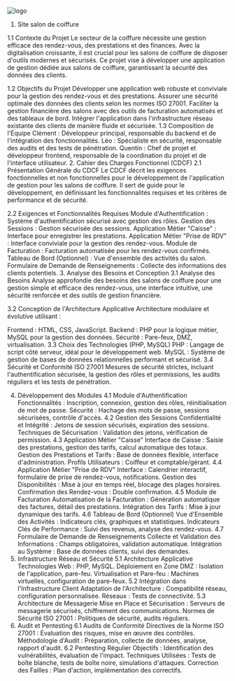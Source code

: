 
![logo](https://github.com/Mr3lishOfficiel/site-salon-de-coiffure/assets/152335477/0e049de5-634a-4224-be31-99ed0757a2bb)


1. Site salon de coiffure

   

   
1.1 Contexte du Projet
Le secteur de la coiffure nécessite une gestion efficace des rendez-vous, des prestations et des finances. Avec la digitalisation croissante, il est crucial pour les salons de coiffure de disposer d'outils modernes et sécurisés. Ce projet vise à développer une application de gestion dédiée aux salons de coiffure, garantissant la sécurité des données des clients.

1.2 Objectifs du Projet
Développer une application web robuste et conviviale pour la gestion des rendez-vous et des prestations.
Assurer une sécurité optimale des données des clients selon les normes ISO 27001.
Faciliter la gestion financière des salons avec des outils de facturation automatisés et des tableaux de bord.
Intégrer l'application dans l'infrastructure réseau existante des clients de manière fluide et sécurisée.
1.3 Composition de l'Équipe
Clément : Développeur principal, responsable du backend et de l'intégration des fonctionnalités.
Léo : Spécialiste en sécurité, responsable des audits et des tests de pénétration.
Quentin : Chef de projet et développeur frontend, responsable de la coordination du projet et de l'interface utilisateur.
2. Cahier des Charges Fonctionnel (CDCF)
2.1 Présentation Générale du CDCF
Le CDCF décrit les exigences fonctionnelles et non fonctionnelles pour le développement de l'application de gestion pour les salons de coiffure. Il sert de guide pour le développement, en définissant les fonctionnalités requises et les critères de performance et de sécurité.

2.2 Exigences et Fonctionnalités Requises
Module d'Authentification : Système d'authentification sécurisé avec gestion des rôles.
Gestion des Sessions : Gestion sécurisée des sessions.
Application Métier "Caisse" : Interface pour enregistrer les prestations.
Application Métier "Prise de RDV" : Interface conviviale pour la gestion des rendez-vous.
Module de Facturation : Facturation automatisée pour les rendez-vous confirmés.
Tableau de Bord (Optionnel) : Vue d'ensemble des activités du salon.
Formulaire de Demande de Renseignements : Collecte des informations des clients potentiels.
3. Analyse des Besoins et Conception
3.1 Analyse des Besoins
Analyse approfondie des besoins des salons de coiffure pour une gestion simple et efficace des rendez-vous, une interface intuitive, une sécurité renforcée et des outils de gestion financière.

3.2 Conception de l'Architecture Applicative
Architecture modulaire et évolutive utilisant :

Frontend : HTML, CSS, JavaScript.
Backend : PHP pour la logique métier, MySQL pour la gestion des données.
Sécurité : Pare-feux, DMZ, virtualisation.
3.3 Choix des Technologies (PHP, MySQL)
PHP : Langage de script côté serveur, idéal pour le développement web.
MySQL : Système de gestion de bases de données relationnelles performant et sécurisé.
3.4 Sécurité et Conformité ISO 27001
Mesures de sécurité strictes, incluant l'authentification sécurisée, la gestion des rôles et permissions, les audits réguliers et les tests de pénétration.

4. Développement des Modules
4.1 Module d'Authentification
Fonctionnalités : Inscription, connexion, gestion des rôles, réinitialisation de mot de passe.
Sécurité : Hachage des mots de passe, sessions sécurisées, contrôle d'accès.
4.2 Gestion des Sessions
Confidentialité et Intégrité : Jetons de session sécurisés, expiration des sessions.
Techniques de Sécurisation : Validation des jetons, vérification de permission.
4.3 Application Métier "Caisse"
Interface de Caisse : Saisie des prestations, gestion des tarifs, calcul automatique des totaux.
Gestion des Prestations et Tarifs : Base de données flexible, interface d'administration.
Profils Utilisateurs : Coiffeur et comptable/gérant.
4.4 Application Métier "Prise de RDV"
Interface : Calendrier interactif, formulaire de prise de rendez-vous, notifications.
Gestion des Disponibilités : Mise à jour en temps réel, blocage des plages horaires.
Confirmation des Rendez-vous : Double confirmation.
4.5 Module de Facturation
Automatisation de la Facturation : Génération automatique des factures, détail des prestations.
Intégration des Tarifs : Mise à jour dynamique des tarifs.
4.6 Tableau de Bord (Optionnel)
Vue d'Ensemble des Activités : Indicateurs clés, graphiques et statistiques.
Indicateurs Clés de Performance : Suivi des revenus, analyse des rendez-vous.
4.7 Formulaire de Demande de Renseignements
Collecte et Validation des Informations : Champs obligatoires, validation automatique.
Intégration au Système : Base de données clients, suivi des demandes.
5. Infrastructure Réseau et Sécurité
5.1 Architecture Applicative
Technologies Web : PHP, MySQL.
Déploiement en Zone DMZ : Isolation de l'application, pare-feu.
Virtualisation et Pare-feu : Machines virtuelles, configuration de pare-feux.
5.2 Intégration dans l'Infrastructure Client
Adaptation de l'Architecture : Compatibilité réseau, configuration personnalisée.
Réseaux : Tests de connectivité.
5.3 Architecture de Messagerie
Mise en Place et Sécurisation : Serveurs de messagerie sécurisés, chiffrement des communications.
Normes de Sécurité ISO 27001 : Politiques de sécurité, audits réguliers.
6. Audit et Pentesting
6.1 Audits de Conformité
Directives de la Norme ISO 27001 : Évaluation des risques, mise en œuvre des contrôles.
Méthodologie d'Audit : Préparation, collecte de données, analyse, rapport d'audit.
6.2 Pentesting Régulier
Objectifs : Identification des vulnérabilités, évaluation de l'impact.
Techniques Utilisées : Tests de boîte blanche, tests de boîte noire, simulations d'attaques.
Correction des Failles : Plan d'action, implémentation des correctifs.
